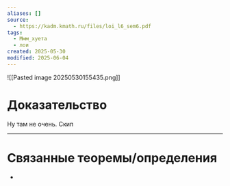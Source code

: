 ```yaml
---
aliases: []
source:
  - https://kadm.kmath.ru/files/loi_l6_sem6.pdf
tags:
  - Ммм_хуета
  - лои
created: 2025-05-30
modified: 2025-06-04
---
```

![[Pasted image 20250530155435.png]]
# Доказательство
Ну там не очень. Скип

---
# Связанные теоремы/определения
- 